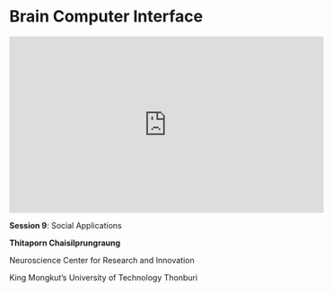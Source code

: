 # Brain Computer Interface

<iframe width="560" height="315" src="https://www.youtube.com/embed/lyn-RGZUuGg" title="YouTube video player" frameborder="0" allow="accelerometer; autoplay; clipboard-write; encrypted-media; gyroscope; picture-in-picture; web-share" allowfullscreen></iframe>

**Session 9**: Social Applications

**Thitaporn Chaisilprungraung**

Neuroscience Center for Research and Innovation

King Mongkut’s University of Technology Thonburi